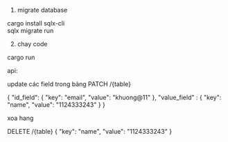 1. migrate database
<p>
  cargo install sqlx-cli<br>
  sqlx migrate run
</p>

2. chay code
<p>cargo run</p>


api:

update các field trong bảng
PATCH /{table}

{
    "id_field": {
        "key": "email",
        "value": "khuong@11"
    },
    "value_field" : {
        "key": "name",
        "value": "1124333243"
    }
}

xoa hang

DELETE /{table}
{
    "key": "name",
    "value": "1124333243"
}
